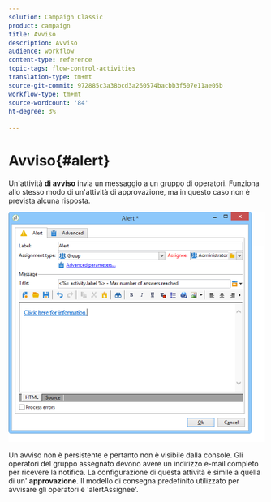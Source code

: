 ```yaml
---
solution: Campaign Classic
product: campaign
title: Avviso
description: Avviso
audience: workflow
content-type: reference
topic-tags: flow-control-activities
translation-type: tm+mt
source-git-commit: 972885c3a38bcd3a260574bacbb3f507e11ae05b
workflow-type: tm+mt
source-wordcount: '84'
ht-degree: 3%

---
```



# Avviso{#alert}

Un&#39;attività **di avviso** invia un messaggio a un gruppo di operatori. Funziona allo stesso modo di un&#39;attività di approvazione, ma in questo caso non è prevista alcuna risposta.

![](assets/edit_alerte.png)

Un avviso non è persistente e pertanto non è visibile dalla console. Gli operatori del gruppo assegnato devono avere un indirizzo e-mail completo per ricevere la notifica. La configurazione di questa attività è simile a quella di un&#39; **approvazione**. Il modello di consegna predefinito utilizzato per avvisare gli operatori è &#39;alertAssignee&#39;.
